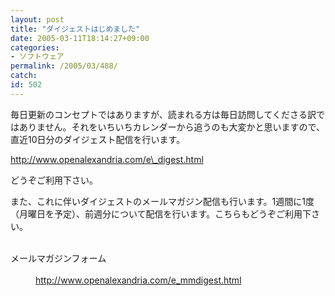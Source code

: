```yaml
---
layout: post
title: "ダイジェストはじめました"
date: 2005-03-11T18:14:27+09:00
categories:
- ソフトウェア
permalink: /2005/03/488/
catch: 
id: 502
---
```

毎日更新のコンセプトではありますが、読まれる方は毎日訪問してくださる訳ではありません。それをいちいちカレンダーから追うのも大変かと思いますので、直近10日分のダイジェスト配信を行います。  
  
http://www.openalexandria.com/e\_digest.html  
  
どうぞご利用下さい。  
  
また、これに伴いダイジェストのメールマガジン配信も行います。1週間に1度（月曜日を予定）、前週分について配信を行います。こちらもどうぞご利用下さい。

<dl>
<br><dt>メールマガジンフォーム</dt>
<br><dd><a href="http://www.openalexandria.com/e_mmdigest.html">http://www.openalexandria.com/e_mmdigest.html</a></dd>
<br>
</dl>